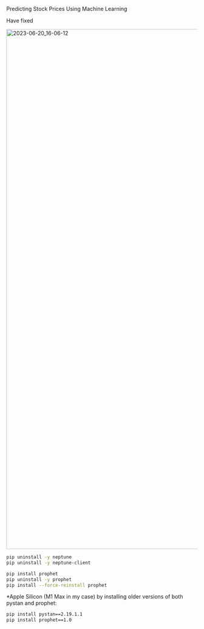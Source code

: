 Predicting Stock Prices Using Machine Learning


Have fixed 

<img width="1365" alt="2023-06-20_16-06-12" src="https://github.com/w25536/neptune-ai/assets/43588796/6ab26701-5d35-4681-9c37-00374aa40587">



```sh
pip uninstall -y neptune 
pip uninstall -y neptune-client

pip install prophet
pip uninstall -y prophet
pip install --force-reinstall prophet
```


*Apple Silicon (M1 Max in my case) by installing older versions of both pystan and prophet:

```sh
pip install pystan==2.19.1.1
pip install prophet==1.0
```
